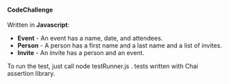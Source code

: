 #### CodeChallenge

Written in **Javascript**: 
* **Event** - An event has a name, date, and attendees.
* **Person** - A person has a first name and a last name and a list of invites.
* **Invite** -  An invite has a person and an event.

To run the test, just call node testRunner.js . tests written with Chai assertion library. 

